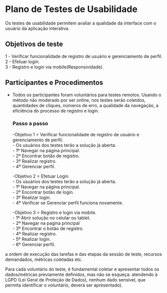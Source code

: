 # Plano de Testes de Usabilidade

Os testes de usabilidade permitem avaliar a qualidade da interface com o usuário da aplicação interativa.

## Objetivos de teste

1 - Verificar funcionalidade de registro de usuário e gerenciamento de perfil.<br/>
2 - Efetuar login.<br/>
3 - Registro e login via mobile(Responsividade).

## Participantes e Procedimentos

- Todos os participantes foram voluntários para testes remotos. Usando o método não moderado por ser online, nos testes serão coletdos, quantidades de cliques, números de erro, a qualidade da navegação, a eficiência do processo de registro e login.
   ### Passo a passo
  -Objetivo 1 = Verificar funcionalidade de registro de usuário e gerenciamento de perfil.<br/>
      - Os usuários dos testes terão a solução já aberta.<br/>
      - 1º Navegar na página principal.<br/>
      - 2º Encontrar botão de registro.<br/>
      - 3º Realizar registro.<br/>
      - 4º Gerenciar perfil.

  -Objetivo 2 = Efetuar Login<br/>
      - Os usuários dos testes terão a solução já aberta.<br/>
      - 1º Navegar na página principal.<br/>
      - 2º Encontrar botão de login.<br/>
      - 3º Realizar login.<br/>
      - 4º Verificar se Gerenciar perfil funciona novamente.


  -Objetivo 3 = Registro e login via mobile.<br/>
      - 1º Abrir solução no celular ou tablet.<br/>
      - 2º Navegar na pagina principal<br/>
      - 3º Encontrar o botão de registro.<br/>
      - 4º Realizar registro.<br/>
      - 5º Realizar login.<br/>
      - 6º Gerenciar perfil.
  


 a ordem de execução das tarefas e das etapas da sessão de teste, recursos demandados, métricas coletadas etc.

Para cada voluntário do teste, é fundamental coletar e apresentar todos os dados/métricas previamente definidos, mas não se esqueça: atendendo à LGPD (Lei Geral de Proteção de Dados), nenhum dado sensível, que permita identificar o voluntário, deverá ser apresentado).
